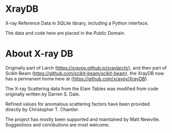 # XrayDB
X-ray Reference Data in SQLite library, including a Python interface.

The data and code here are placed in the Public Domain.

# About X-ray DB

Originally part of Larch (https://xraypy.github.io/xraylarch/), and then
part of Scikit-Beam (https://github.com/scikit-beam/scikit-beam), the
XrayDB now has a permanent home here at (https://github.com/xraypy/XrayDB).


The X-ray Scattering data from the Elam Tables was modified from code
originally written by Darren S. Dale.


Refined values for anomalous scattering factors have been provided directly
by Christopher T. Chantler.


The project has mostly been supported and maintained by Matt Newville.
Suggestions and conributions are most welcome.
